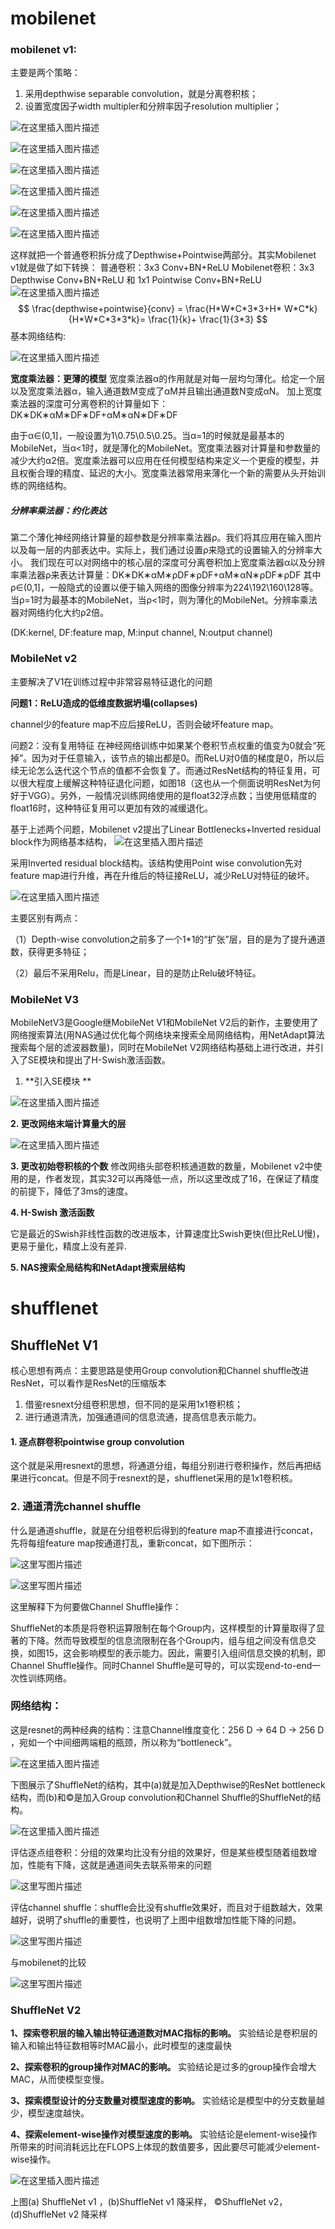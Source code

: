 # mobilenet

### mobilenet v1:

主要是两个策略：

1. 采用depthwise separable convolution，就是分离卷积核；
2. 设置宽度因子width multipler和分辨率因子resolution multiplier；



![在这里插入图片描述](https://img-blog.csdnimg.cn/20200407213327982.png)

![在这里插入图片描述](https://img-blog.csdnimg.cn/2020040721322344.png?x-oss-process=image/watermark,type_ZmFuZ3poZW5naGVpdGk,shadow_10,text_aHR0cHM6Ly9ibG9nLmNzZG4ubmV0L2p1c3Rzb2xvdw==,size_16,color_FFFFFF,t_70)

![在这里插入图片描述](https://img-blog.csdnimg.cn/2020040721334067.png)

![在这里插入图片描述](https://img-blog.csdnimg.cn/20200407213232120.png?x-oss-process=image/watermark,type_ZmFuZ3poZW5naGVpdGk,shadow_10,text_aHR0cHM6Ly9ibG9nLmNzZG4ubmV0L2p1c3Rzb2xvdw==,size_16,color_FFFFFF,t_70)

![在这里插入图片描述](https://img-blog.csdnimg.cn/20200407213350922.png)

![在这里插入图片描述](https://img-blog.csdnimg.cn/20200407213247746.png?x-oss-process=image/watermark,type_ZmFuZ3poZW5naGVpdGk,shadow_10,text_aHR0cHM6Ly9ibG9nLmNzZG4ubmV0L2p1c3Rzb2xvdw==,size_16,color_FFFFFF,t_70)

这样就把一个普通卷积拆分成了Depthwise+Pointwise两部分。其实Mobilenet v1就是做了如下转换：
普通卷积：3x3 Conv+BN+ReLU
Mobilenet卷积：3x3 Depthwise Conv+BN+ReLU 和 1x1 Pointwise Conv+BN+ReLU
![在这里插入图片描述](https://img-blog.csdnimg.cn/20200407213431734.png?x-oss-process=image/watermark,type_ZmFuZ3poZW5naGVpdGk,shadow_10,text_aHR0cHM6Ly9ibG9nLmNzZG4ubmV0L2p1c3Rzb2xvdw==,size_16,color_FFFFFF,t_70)
$$
 \frac{depthwise+pointwise}{conv} =  \frac{H*W*C*3*3+H*
 W*C*k}{H*W*C*3*3*k}= \frac{1}{k}+ \frac{1}{3*3}
$$
基本网络结构:

![在这里插入图片描述](https://img-blog.csdnimg.cn/20200407213515119.png?x-oss-process=image/watermark,type_ZmFuZ3poZW5naGVpdGk,shadow_10,text_aHR0cHM6Ly9ibG9nLmNzZG4ubmV0L2p1c3Rzb2xvdw==,size_16,color_FFFFFF,t_70)

**宽度乘法器：更薄的模型**
宽度乘法器α的作用就是对每一层均匀薄化。给定一个层以及宽度乘法器α，输入通道数M变成了αM并且输出通道数N变成αN。
加上宽度乘法器的深度可分离卷积的计算量如下：DK∗DK∗αM∗DF∗DF+αM∗αN∗DF∗DF

由于α∈(0,1]，一般设置为1\0.75\0.5\0.25。当α=1的时候就是最基本的MobileNet，当α<1时，就是薄化的MobileNet。宽度乘法器对计算量和参数量的减少大约α2倍。宽度乘法器可以应用在任何模型结构来定义一个更瘦的模型，并且权衡合理的精度、延迟的大小。宽度乘法器常用来薄化一个新的需要从头开始训练的网络结构。

##### 分辨率乘法器：约化表达
第二个薄化神经网络计算量的超参数是分辨率乘法器ρ。我们将其应用在输入图片以及每一层的内部表达中。实际上，我们通过设置ρ来隐式的设置输入的分辨率大小。
我们现在可以对网络中的核心层的深度可分离卷积加上宽度乘法器α以及分辨率乘法器ρ来表达计算量：DK∗DK∗αM∗ρDF∗ρDF+αM∗αN∗ρDF∗ρDF
其中ρ∈(0,1]，一般隐式的设置以便于输入网络的图像分辨率为224\192\160\128等。当ρ=1时为最基本的MobileNet，当ρ<1时，则为薄化的MobileNet。分辨率乘法器对网络约化大约ρ2倍。

(DK:kernel, DF:feature map, M:input channel, N:output channel)



### MobileNet v2

主要解决了V1在训练过程中非常容易特征退化的问题

**问题1：ReLU造成的低维度数据坍塌(collapses)**

channel少的feature map不应后接ReLU，否则会破坏feature map。

问题2：没有复用特征
在神经网络训练中如果某个卷积节点权重的值变为0就会“死掉”。因为对于任意输入，该节点的输出都是0。而ReLU对0值的梯度是0，所以后续无论怎么迭代这个节点的值都不会恢复了。而通过ResNet结构的特征复用，可以很大程度上缓解这种特征退化问题，如图18（这也从一个侧面说明ResNet为何好于VGG）。另外，一般情况训练网络使用的是float32浮点数；当使用低精度的float16时，这种特征复用可以更加有效的减缓退化。

基于上述两个问题，Mobilenet v2提出了Linear Bottlenecks+Inverted residual block作为网络基本结构，
![在这里插入图片描述](https://img-blog.csdnimg.cn/20200407214159468.png?x-oss-process=image/watermark,type_ZmFuZ3poZW5naGVpdGk,shadow_10,text_aHR0cHM6Ly9ibG9nLmNzZG4ubmV0L2p1c3Rzb2xvdw==,size_16,color_FFFFFF,t_70)

采用Inverted residual block结构。该结构使用Point wise convolution先对feature map进行升维，再在升维后的特征接ReLU，减少ReLU对特征的破坏。

![在这里插入图片描述](https://img-blog.csdnimg.cn/20200407214413574.png?x-oss-process=image/watermark,type_ZmFuZ3poZW5naGVpdGk,shadow_10,text_aHR0cHM6Ly9ibG9nLmNzZG4ubmV0L2p1c3Rzb2xvdw==,size_16,color_FFFFFF,t_70)

主要区别有两点：

（1）Depth-wise convolution之前多了一个1*1的“扩张”层，目的是为了提升通道数，获得更多特征；

（2）最后不采用Relu，而是Linear，目的是防止Relu破坏特征。



### MobileNet V3

MobileNetV3是Google继MobileNet V1和MobileNet V2后的新作，主要使用了网络搜索算法(用NAS通过优化每个网络块来搜索全局网络结构，用NetAdapt算法搜索每个层的滤波器数量)，同时在MobileNet V2网络结构基础上进行改进，并引入了SE模块和提出了H-Swish激活函数。

1. **引入SE模块 **

![在这里插入图片描述](https://img-blog.csdnimg.cn/20200407215926867.png?x-oss-process=image/watermark,type_ZmFuZ3poZW5naGVpdGk,shadow_10,text_aHR0cHM6Ly9ibG9nLmNzZG4ubmV0L2p1c3Rzb2xvdw==,size_16,color_FFFFFF,t_70)

**2. 更改网络末端计算量大的层**

![在这里插入图片描述](https://img-blog.csdnimg.cn/20200407224816169.png?x-oss-process=image/watermark,type_ZmFuZ3poZW5naGVpdGk,shadow_10,text_aHR0cHM6Ly9ibG9nLmNzZG4ubmV0L2p1c3Rzb2xvdw==,size_16,color_FFFFFF,t_70)



**3. 更改初始卷积核的个数**
修改网络头部卷积核通道数的数量，Mobilenet v2中使用的是，作者发现，其实32可以再降低一点，所以这里改成了16，在保证了精度的前提下，降低了3ms的速度。

**4. H-Swish 激活函数**

它是最近的Swish非线性函数的改进版本，计算速度比Swish更快(但比ReLU慢)，更易于量化，精度上没有差异.

**5. NAS搜索全局结构和NetAdapt搜索层结构**



# shufflenet

## ShuffleNet V1

核心思想有两点：主要思路是使用Group convolution和Channel shuffle改进ResNet，可以看作是ResNet的压缩版本

1. 借鉴resnext分组卷积思想，但不同的是采用1x1卷积核；
2. 进行通道清洗，加强通道间的信息流通，提高信息表示能力。

#### 1. 逐点群卷积pointwise group convolution

这个就是采用resnext的思想，将通道分组，每组分别进行卷积操作，然后再把结果进行concat。但是不同于resnext的是，shufflenet采用的是1x1卷积核。

### 2. 通道清洗channel shuffle

什么是通道shuffle，就是在分组卷积后得到的feature map不直接进行concat，先将每组feature map按通道打乱，重新concat，如下图所示：

![这里写图片描述](https://img-blog.csdn.net/20180821195515832?watermark/2/text/aHR0cHM6Ly9ibG9nLmNzZG4ubmV0L2xpdXhpYW8yMTQ=/font/5a6L5L2T/fontsize/400/fill/I0JBQkFCMA==/dissolve/70)

![这里写图片描述](https://img-blog.csdn.net/20180821200212714?watermark/2/text/aHR0cHM6Ly9ibG9nLmNzZG4ubmV0L2xpdXhpYW8yMTQ=/font/5a6L5L2T/fontsize/400/fill/I0JBQkFCMA==/dissolve/70)

这里解释下为何要做Channel Shuffle操作：

ShuffleNet的本质是将卷积运算限制在每个Group内，这样模型的计算量取得了显著的下降。然而导致模型的信息流限制在各个Group内，组与组之间没有信息交换，如图15，这会影响模型的表示能力。因此，需要引入组间信息交换的机制，即Channel Shuffle操作。同时Channel Shuffle是可导的，可以实现end-to-end一次性训练网络。



### 网络结构：

这是resnet的两种经典的结构：注意Channel维度变化：256 D → 64 D → 256 D ，宛如一个中间细两端粗的瓶颈，所以称为“bottleneck”。



![在这里插入图片描述](https://img-blog.csdnimg.cn/20200407214547278.png?x-oss-process=image/watermark,type_ZmFuZ3poZW5naGVpdGk,shadow_10,text_aHR0cHM6Ly9ibG9nLmNzZG4ubmV0L2p1c3Rzb2xvdw==,size_16,color_FFFFFF,t_70)

下图展示了ShuffleNet的结构，其中(a)就是加入Depthwise的ResNet bottleneck结构，而(b)和©是加入Group convolution和Channel Shuffle的ShuffleNet的结构。

![在这里插入图片描述](https://img-blog.csdnimg.cn/20200407214656943.png?x-oss-process=image/watermark,type_ZmFuZ3poZW5naGVpdGk,shadow_10,text_aHR0cHM6Ly9ibG9nLmNzZG4ubmV0L2p1c3Rzb2xvdw==,size_16,color_FFFFFF,t_70)

评估逐点组卷积：分组的效果均比没有分组的效果好，但是某些模型随着组数增加，性能有下降，这就是通道间失去联系带来的问题

![这里写图片描述](https://img-blog.csdn.net/20180821201655920?watermark/2/text/aHR0cHM6Ly9ibG9nLmNzZG4ubmV0L2xpdXhpYW8yMTQ=/font/5a6L5L2T/fontsize/400/fill/I0JBQkFCMA==/dissolve/70)

评估channel shuffle：shuffle会比没有shuffle效果好，而且对于组数越大，效果越好，说明了shuffle的重要性，也说明了上图中组数增加性能下降的问题。

![这里写图片描述](https://img-blog.csdn.net/20180821201705598?watermark/2/text/aHR0cHM6Ly9ibG9nLmNzZG4ubmV0L2xpdXhpYW8yMTQ=/font/5a6L5L2T/fontsize/400/fill/I0JBQkFCMA==/dissolve/70)

与mobilenet的比较

![这里写图片描述](https://img-blog.csdn.net/20180821201824976?watermark/2/text/aHR0cHM6Ly9ibG9nLmNzZG4ubmV0L2xpdXhpYW8yMTQ=/font/5a6L5L2T/fontsize/400/fill/I0JBQkFCMA==/dissolve/70)

### ShuffleNet V2

**1、探索卷积层的输入输出特征通道数对MAC指标的影响。**
实验结论是卷积层的输入和输出特征数相等时MAC最小，此时模型的速度最快

**2、探索卷积的group操作对MAC的影响。**
实验结论是过多的group操作会增大MAC，从而使模型变慢。

**3、探索模型设计的分支数量对模型速度的影响。**
实验结论是模型中的分支数量越少，模型速度越快。

**4、探索element-wise操作对模型速度的影响。**
实验结论是element-wise操作所带来的时间消耗远比在FLOPS上体现的数值要多，因此要尽可能减少element-wise操作。

![在这里插入图片描述](https://img-blog.csdnimg.cn/20200407215545363.png?x-oss-process=image/watermark,type_ZmFuZ3poZW5naGVpdGk,shadow_10,text_aHR0cHM6Ly9ibG9nLmNzZG4ubmV0L2p1c3Rzb2xvdw==,size_16,color_FFFFFF,t_70)

上图(a) ShuffleNet v1 ，(b)ShuffleNet v1 降采样， ©ShuffleNet v2，(d)ShuffleNet v2 降采样

